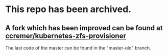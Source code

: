 # This repo has been archived.

## A fork which has been improved can be found at [ccremer/kubernetes-zfs-provisioner](https://github.com/ccremer/kubernetes-zfs-provisioner)

The last code of the master can be found in the "master-old" branch.
